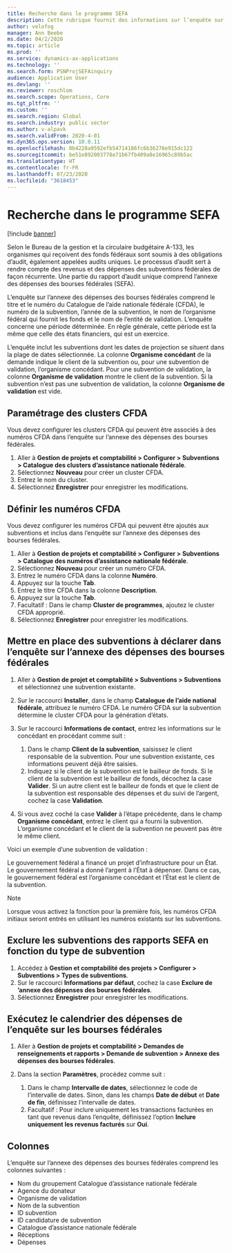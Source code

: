 ```yaml
---
title: Recherche dans le programme SEFA
description: Cette rubrique fournit des informations sur l’enquête sur l’annexe des dépenses des bourses fédérales.
author: velofog
manager: Ann Beebe
ms.date: 04/2/2020
ms.topic: article
ms.prod: ''
ms.service: dynamics-ax-applications
ms.technology: ''
ms.search.form: PSNProjSEFAinquiry
audience: Application User
ms.devlang: ''
ms.reviewer: roschlom
ms.search.scope: Operations, Core
ms.tgt_pltfrm: ''
ms.custom: ''
ms.search.region: Global
ms.search.industry: public sector
ms.author: v-alpavk
ms.search.validFrom: 2020-4-01
ms.dyn365.ops.version: 10.0.11
ms.openlocfilehash: 0b4228a9592efb54714186fc6b36276e915dc122
ms.sourcegitcommit: be51e892003778e71b67fb409a8e16965c89b5ac
ms.translationtype: HT
ms.contentlocale: fr-FR
ms.lasthandoff: 07/23/2020
ms.locfileid: "3618453"
---
```

# <a name="schedule-of-expenditures-of-federal-awards-inquiry"></a>Recherche dans le programme SEFA

[!include [banner](../includes/banner.md)]

Selon le Bureau de la gestion et la circulaire budgétaire A-133, les organismes qui reçoivent des fonds fédéraux sont soumis à des obligations d’audit, également appelées audits uniques. Le processus d’audit sert à rendre compte des revenus et des dépenses des subventions fédérales de façon récurrente. Une partie du rapport d’audit unique comprend l’annexe des dépenses des bourses fédérales (SEFA).

L’enquête sur l’annexe des dépenses des bourses fédérales comprend le titre et le numéro du Catalogue de l’aide nationale fédérale (CFDA), le numéro de la subvention, l’année de la subvention, le nom de l’organisme fédéral qui fournit les fonds et le nom de l’entité de validation. L’enquête concerne une période déterminée. En règle générale, cette période est la même que celle des états financiers, qui est un exercice.

L’enquête inclut les subventions dont les dates de projection se situent dans la plage de dates sélectionnée. La colonne **Organisme concédant** de la demande indique le client de la subvention ou, pour une subvention de validation, l’organisme concédant. Pour une subvention de validation, la colonne **Organisme de validation** montre le client de la subvention. Si la subvention n’est pas une subvention de validation, la colonne **Organisme de validation** est vide.

## <a name="set-up-the-cfda-clusters"></a>Paramétrage des clusters CFDA

Vous devez configurer les clusters CFDA qui peuvent être associés à des numéros CFDA dans l’enquête sur l’annexe des dépenses des bourses fédérales.

1. Aller à **Gestion de projets et comptabilité \> Configurer \> Subventions \> Catalogue des clusters d’assistance nationale fédérale**.
2. Sélectionnez **Nouveau** pour créer un cluster CFDA.
3. Entrez le nom du cluster.
4. Sélectionnez **Enregistrer** pour enregistrer les modifications.

## <a name="set-up-cfda-numbers"></a>Définir les numéros CFDA

Vous devez configurer les numéros CFDA qui peuvent être ajoutés aux subventions et inclus dans l’enquête sur l’annexe des dépenses des bourses fédérales.

1. Aller à **Gestion de projets et comptabilité \> Configurer \> Subventions \> Catalogue des numéros d’assistance nationale fédérale**.
2. Sélectionnez **Nouveau** pour créer un numéro CFDA.
3. Entrez le numéro CFDA dans la colonne **Numéro**.
4. Appuyez sur la touche **Tab**.
5. Entrez le titre CFDA dans la colonne **Description**.
6. Appuyez sur la touche **Tab**.
7. Facultatif : Dans le champ **Cluster de programmes**, ajoutez le cluster CFDA approprié.
8. Sélectionnez **Enregistrer** pour enregistrer les modifications.

## <a name="set-up-grants-to-report-for-the-schedule-of-expenditures-of-federal-awards-inquiry"></a>Mettre en place des subventions à déclarer dans l’enquête sur l’annexe des dépenses des bourses fédérales

1. Aller à **Gestion de projet et comptabilité \> Subventions \> Subventions** et sélectionnez une subvention existante.
2. Sur le raccourci **Installer**, dans le champ **Catalogue de l’aide national fédérale**, attribuez le numéro CFDA. Le numéro CFDA sur la subvention détermine le cluster CFDA pour la génération d’états.
3. Sur le raccourci **Informations de contact**, entrez les informations sur le concédant en procédant comme suit :

    1. Dans le champ **Client de la subvention**, saisissez le client responsable de la subvention. Pour une subvention existante, ces informations peuvent déjà être saisies.
    2. Indiquez si le client de la subvention est le bailleur de fonds. Si le client de la subvention est le bailleur de fonds, décochez la case **Valider**. Si un autre client est le bailleur de fonds et que le client de la subvention est responsable des dépenses et du suivi de l’argent, cochez la case **Validation**.

4. Si vous avez coché la case **Valider** à l’étape précédente, dans le champ **Organisme concédant**, entrez le client qui a fourni la subvention. L’organisme concédant et le client de la subvention ne peuvent pas être le même client.

Voici un exemple d’une subvention de validation :

Le gouvernement fédéral a financé un projet d’infrastructure pour un État. Le gouvernement fédéral a donné l’argent à l’État à dépenser. Dans ce cas, le gouvernement fédéral est l’organisme concédant et l’État est le client de la subvention.

> [!NOTE] 
> Lorsque vous activez la fonction pour la première fois, les numéros CFDA initiaux seront entrés en utilisant les numéros existants sur les subventions.

## <a name="exclude-grants-from-sefa-reporting-based-on-the-grant-type"></a>Exclure les subventions des rapports SEFA en fonction du type de subvention

1. Accédez à **Gestion et comptabilité des projets \> Configurer \> Subventions \> Types de subventions**.
2. Sur le raccourci **Informations par défaut**, cochez la case **Exclure de ’annexe des dépenses des bourses fédérales**.
3. Sélectionnez **Enregistrer** pour enregistrer les modifications.

## <a name="run-the-schedule-of-expenditures-of-federal-awards-inquiry"></a>Exécutez le calendrier des dépenses de l’enquête sur les bourses fédérales

1. Aller à **Gestion de projets et comptabilité \> Demandes de renseignements et rapports \> Demande de subvention \> Annexe des dépenses des bourses fédérales**.
2. Dans la section **Paramètres**, procédez comme suit :

    1. Dans le champ **Intervalle de dates**, sélectionnez le code de l’intervalle de dates. Sinon, dans les champs **Date de début** et **Date de fin**, définissez l’intervalle de dates.
    2. Facultatif : Pour inclure uniquement les transactions facturées en tant que revenus dans l’enquête, définissez l’option **Inclure uniquement les revenus facturés** sur **Oui**.

## <a name="columns"></a>Colonnes

L’enquête sur l’annexe des dépenses des bourses fédérales comprend les colonnes suivantes :

- Nom du groupement Catalogue d’assistance nationale fédérale
- Agence du donateur
- Organisme de validation
- Nom de la subvention
- ID subvention
- ID candidature de subvention
- Catalogue d’assistance nationale fédérale
- Réceptions
- Dépenses
